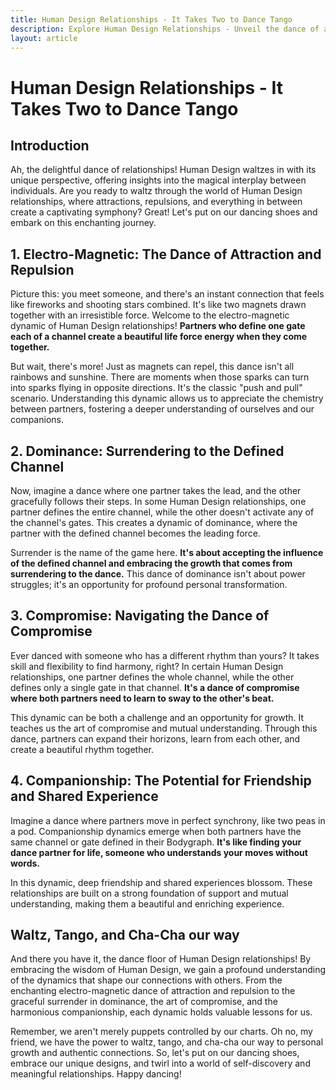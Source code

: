 ```yaml
---
title: Human Design Relationships - It Takes Two to Dance Tango
description: Explore Human Design Relationships - Unveil the dance of attraction, surrender, compromise, and companionship. Learn how to create authentic connections and navigate harmonious dynamics. Your guide to meaningful relationships awaits!
layout: article
---
```

# Human Design Relationships - It Takes Two to Dance Tango

## Introduction

Ah, the delightful dance of relationships! Human Design waltzes in with its unique perspective, offering insights into the magical interplay between individuals. Are you ready to waltz through the world of Human Design relationships, where attractions, repulsions, and everything in between create a captivating symphony? Great! Let's put on our dancing shoes and embark on this enchanting journey.

## 1. Electro-Magnetic: The Dance of Attraction and Repulsion

Picture this: you meet someone, and there's an instant connection that feels like fireworks and shooting stars combined. It's like two magnets drawn together with an irresistible force. Welcome to the electro-magnetic dynamic of Human Design relationships! **Partners who define one gate each of a channel create a beautiful life force energy when they come together.**

But wait, there's more! Just as magnets can repel, this dance isn't all rainbows and sunshine. There are moments when those sparks can turn into sparks flying in opposite directions. It's the classic "push and pull" scenario. Understanding this dynamic allows us to appreciate the chemistry between partners, fostering a deeper understanding of ourselves and our companions.

## 2. Dominance: Surrendering to the Defined Channel

Now, imagine a dance where one partner takes the lead, and the other gracefully follows their steps. In some Human Design relationships, one partner defines the entire channel, while the other doesn't activate any of the channel's gates. This creates a dynamic of dominance, where the partner with the defined channel becomes the leading force.

Surrender is the name of the game here. **It's about accepting the influence of the defined channel and embracing the growth that comes from surrendering to the dance.** This dance of dominance isn't about power struggles; it's an opportunity for profound personal transformation.

## 3. Compromise: Navigating the Dance of Compromise

Ever danced with someone who has a different rhythm than yours? It takes skill and flexibility to find harmony, right? In certain Human Design relationships, one partner defines the whole channel, while the other defines only a single gate in that channel. **It's a dance of compromise where both partners need to learn to sway to the other's beat.**

This dynamic can be both a challenge and an opportunity for growth. It teaches us the art of compromise and mutual understanding. Through this dance, partners can expand their horizons, learn from each other, and create a beautiful rhythm together.

## 4. Companionship: The Potential for Friendship and Shared Experience

Imagine a dance where partners move in perfect synchrony, like two peas in a pod. Companionship dynamics emerge when both partners have the same channel or gate defined in their Bodygraph. **It's like finding your dance partner for life, someone who understands your moves without words.**

In this dynamic, deep friendship and shared experiences blossom. These relationships are built on a strong foundation of support and mutual understanding, making them a beautiful and enriching experience.

## Waltz, Tango, and Cha-Cha our way

And there you have it, the dance floor of Human Design relationships! By embracing the wisdom of Human Design, we gain a profound understanding of the dynamics that shape our connections with others. From the enchanting electro-magnetic dance of attraction and repulsion to the graceful surrender in dominance, the art of compromise, and the harmonious companionship, each dynamic holds valuable lessons for us.

Remember, we aren't merely puppets controlled by our charts. Oh no, my friend, we have the power to waltz, tango, and cha-cha our way to personal growth and authentic connections. So, let's put on our dancing shoes, embrace our unique designs, and twirl into a world of self-discovery and meaningful relationships. Happy dancing!